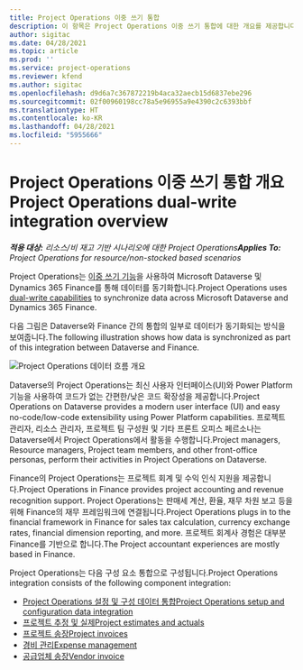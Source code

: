 ```yaml
---
title: Project Operations 이중 쓰기 통합
description: 이 항목은 Project Operations 이중 쓰기 통합에 대한 개요를 제공합니다.
author: sigitac
ms.date: 04/28/2021
ms.topic: article
ms.prod: ''
ms.service: project-operations
ms.reviewer: kfend
ms.author: sigitac
ms.openlocfilehash: d9d6a7c367872219b4aca32aecb15d6837ebe296
ms.sourcegitcommit: 02f00960198cc78a5e96955a9e4390c2c6393bbf
ms.translationtype: HT
ms.contentlocale: ko-KR
ms.lasthandoff: 04/28/2021
ms.locfileid: "5955666"
---
```

# <a name="project-operations-dual-write-integration-overview"></a><span data-ttu-id="830ce-103">Project Operations 이중 쓰기 통합 개요</span><span class="sxs-lookup"><span data-stu-id="830ce-103">Project Operations dual-write integration overview</span></span>

<span data-ttu-id="830ce-104">_**적용 대상:** 리소스/비 재고 기반 시나리오에 대한 Project Operations_</span><span class="sxs-lookup"><span data-stu-id="830ce-104">_**Applies To:** Project Operations for resource/non-stocked based scenarios_</span></span>

<span data-ttu-id="830ce-105">Project Operations는 [이중 쓰기 기능](/dynamics365/fin-ops-core/dev-itpro/data-entities/dual-write/dual-write-home-page)을 사용하여 Microsoft Dataverse 및 Dynamics 365 Finance를 통해 데이터를 동기화합니다.</span><span class="sxs-lookup"><span data-stu-id="830ce-105">Project Operations uses [dual-write capabilities](/dynamics365/fin-ops-core/dev-itpro/data-entities/dual-write/dual-write-home-page) to synchronize data across Microsoft Dataverse and Dynamics 365 Finance.</span></span>

<span data-ttu-id="830ce-106">다음 그림은 Dataverse와 Finance 간의 통합의 일부로 데이터가 동기화되는 방식을 보여줍니다.</span><span class="sxs-lookup"><span data-stu-id="830ce-106">The following illustration shows how data is synchronized as part of this integration between Dataverse and Finance.</span></span>

![Project Operations 데이터 흐름 개요](./media/ProjectOperationsFlows.jpg)

<span data-ttu-id="830ce-108">Dataverse의 Project Operations는 최신 사용자 인터페이스(UI)와 Power Platform 기능을 사용하여 코드가 없는 간편한/낮은 코드 확장성을 제공합니다.</span><span class="sxs-lookup"><span data-stu-id="830ce-108">Project Operations on Dataverse provides a modern user interface (UI) and easy no-code/low-code extensibility using Power Platform capabilities.</span></span> <span data-ttu-id="830ce-109">프로젝트 관리자, 리소스 관리자, 프로젝트 팀 구성원 및 기타 프론트 오피스 페르소나는 Dataverse에서 Project Operations에서 활동을 수행합니다.</span><span class="sxs-lookup"><span data-stu-id="830ce-109">Project managers, Resource managers, Project team members, and other front-office personas, perform their activities in Project Operations on Dataverse.</span></span>

<span data-ttu-id="830ce-110">Finance의 Project Operations는 프로젝트 회계 및 수익 인식 지원을 제공합니다.</span><span class="sxs-lookup"><span data-stu-id="830ce-110">Project Operations in Finance provides project accounting and revenue recognition support.</span></span> <span data-ttu-id="830ce-111">Project Operations는 판매세 계산, 환율, 재무 차원 보고 등을 위해 Finance의 재무 프레임워크에 연결됩니다.</span><span class="sxs-lookup"><span data-stu-id="830ce-111">Project Operations plugs in to the financial framework in Finance for sales tax calculation, currency exchange rates, financial dimension reporting, and more.</span></span> <span data-ttu-id="830ce-112">프로젝트 회계사 경험은 대부분 Finance를 기반으로 합니다.</span><span class="sxs-lookup"><span data-stu-id="830ce-112">The Project accountant experiences are mostly based in Finance.</span></span>

<span data-ttu-id="830ce-113">Project Operations는 다음 구성 요소 통합으로 구성됩니다.</span><span class="sxs-lookup"><span data-stu-id="830ce-113">Project Operations integration consists of the following component integration:</span></span>


- [<span data-ttu-id="830ce-114">Project Operations 설정 및 구성 데이터 통합</span><span class="sxs-lookup"><span data-stu-id="830ce-114">Project Operations setup and configuration data integration</span></span>](resource-dual-write-setup-integration.md) 
- [<span data-ttu-id="830ce-115">프로젝트 추정 및 실제</span><span class="sxs-lookup"><span data-stu-id="830ce-115">Project estimates and actuals</span></span>](resource-dual-write-estimates-actuals.md)
- [<span data-ttu-id="830ce-116">프로젝트 송장</span><span class="sxs-lookup"><span data-stu-id="830ce-116">Project invoices</span></span>](resource-dual-write-project-invoice.md)
- [<span data-ttu-id="830ce-117">경비 관리</span><span class="sxs-lookup"><span data-stu-id="830ce-117">Expense management</span></span>](resource-dual-write-expense.md)
- [<span data-ttu-id="830ce-118">공급업체 송장</span><span class="sxs-lookup"><span data-stu-id="830ce-118">Vendor invoice</span></span>](resource-dual-write-vendor-invoice.md)
